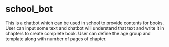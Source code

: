 # school_bot
This is a chatbot which can be used in school to provide contents for books. User can input some text and chatbot will understand that text and write it in chapters to create complete book. User can define the age group and template along with number of pages of chapter.
